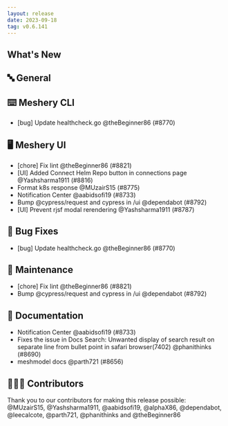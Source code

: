 ```yaml
---
layout: release
date: 2023-09-18
tag: v0.6.141
---
```


## What's New

## 🔤 General

## ⌨️ Meshery CLI

- [bug] Update healthcheck.go @theBeginner86 (#8770)

## 🖥 Meshery UI

- [chore] Fix lint @theBeginner86 (#8821)
- [UI] Added Connect Helm Repo button in connections page @Yashsharma1911 (#8816)
- Format k8s response @MUzairS15 (#8775)
- Notification Center @aabidsofi19 (#8733)
- Bump @cypress/request and cypress in /ui @dependabot (#8792)
- [UI] Prevent rjsf modal rerendering @Yashsharma1911 (#8787)

## 🐛 Bug Fixes

- [bug] Update healthcheck.go @theBeginner86 (#8770)

## 🧰 Maintenance

- [chore] Fix lint @theBeginner86 (#8821)
- Bump @cypress/request and cypress in /ui @dependabot (#8792)

## 📖 Documentation

- Notification Center @aabidsofi19 (#8733)
- Fixes the issue in Docs Search: Unwanted display of search result on separate line from bullet point in safari browser(7402) @phanithinks (#8690)
- meshmodel docs @parth721 (#8656)

## 👨🏽‍💻 Contributors

Thank you to our contributors for making this release possible:
@MUzairS15, @Yashsharma1911, @aabidsofi19, @alphaX86, @dependabot, @leecalcote, @parth721, @phanithinks and @theBeginner86
